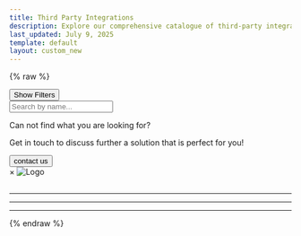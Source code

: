 ```yaml
---
title: Third Party Integrations
description: Explore our comprehensive catalogue of third-party integrations, showcasing diverse methods and solutions tailored to your needs.
last_updated: July 9, 2025
template: default
layout: custom_new
---
```


{% raw %}

<div class="page-layout">
  <aside class="filters-sidebar">
      <button class="mobile-filter-toggle">Show Filters</button>
      <div class="mobile-filter-panel">
          <div class="search-container">
              <input type="search" id="nameSearch" placeholder="Search by name...">
          </div>
          <div class="filters-container" id="filtersContainer">
              </div>
      </div>
  </aside>

  <main class="content-area">
      <div id="featuredContainer" style="display: none;">
          <h2>Featured Integrations</h2>
          <div class="cards" id="featuredCards"></div>
          <hr/>
      </div>
      <div class="cards" id="cardContainer"></div>
      <div class="cont_us">
        <p class="cont_title">Can not find what you are looking for?</p>
        <p class="cont_subtext"> Get in touch to discuss further a solution that is perfect for you!</p>
        <button> contact us </button>
      </div>
  </main>
</div>

<div class="modal" id="modal">
  <div class="modal-content">
    <span class="close" onclick="closeModal()">&times;</span>
    <div id="modalInfo" style="display: none;"></div>
    <img id="modalLogo" class="logo" alt="Logo" />
    <h2 id="modalName"></h2>
    <p id="modalAuthor" class="author_name"></p>
    <p id="modalDescription"></p>
    <hr>
    <div class="tags" id="modalTags"></div>
    <hr>
    <div class="doc-links" id="modalDocs"></div>
    <hr>
    <div class="cat_art" id="cat_art"></div>
    <div id="modalNotice" style="display: none;"></div>
  </div>
</div>

<script>
    document.addEventListener('DOMContentLoaded', () => {
        const dataUrl = 'custom_scripts/tpi_list.json';
        let allPartners = [];

        function createAccordionFilter(container, title, items, groupName, changeHandler) {
            if (!items || items.length === 0) return;
            const filterGroup = document.createElement('div');
            filterGroup.className = 'filter-group';
            const button = document.createElement('button');
            button.className = 'accordion-header';
            button.textContent = title;
            const panel = document.createElement('div');
            panel.className = 'accordion-panel';
            const panelContent = document.createElement('div');
            panelContent.className = 'accordion-panel-content';
            items.forEach(item => {
                const label = document.createElement('label');
                const checkbox = document.createElement('input');
                checkbox.type = 'checkbox';
                checkbox.name = groupName;
                checkbox.value = item;
                checkbox.addEventListener('change', changeHandler);
                label.appendChild(checkbox);
                label.appendChild(document.createTextNode(` ${item}`));
                panelContent.appendChild(label);
            });
            panel.appendChild(panelContent);
            filterGroup.appendChild(button);
            filterGroup.appendChild(panel);
            container.appendChild(filterGroup);
        }

        function addAccordionFunctionality() {
            document.querySelectorAll('.accordion-header').forEach(header => {
                header.addEventListener('click', () => {
                    header.classList.toggle('active');
                    const panel = header.nextElementSibling;
                    panel.style.maxHeight = panel.style.maxHeight ? null : panel.scrollHeight + "px";
                });
            });
        }

        function addMobileToggleFunctionality() {
            const toggleButton = document.querySelector('.mobile-filter-toggle');
            if (toggleButton) {
                toggleButton.addEventListener('click', () => {
                    toggleButton.classList.toggle('active');
                    toggleButton.textContent = toggleButton.classList.contains('active') ? 'Hide Filters' : 'Show Filters';
                });
            }
        }

        fetch(dataUrl)
            .then(res => {
                if (!res.ok) {
                    throw new Error(`HTTP error! status: ${res.status}`);
                }
                return res.json();
            })
            .then(data => {
                allPartners = data; // Directly use the flat array from JSON

                const cardContainer = document.getElementById('cardContainer');
                const featuredContainer = document.getElementById('featuredContainer');
                const featuredCardsContainer = document.getElementById('featuredCards');
                const filtersContainer = document.getElementById('filtersContainer');
                const nameSearchInput = document.getElementById('nameSearch');

                const featuredPartners = allPartners.filter(p => p.featured);
                allPartners.sort((a, b) => a.Partner.localeCompare(b.Partner));

                if (featuredPartners.length > 0) {
                    renderCards(featuredPartners, featuredCardsContainer);
                    featuredContainer.style.display = 'block';
                }

                const filterChangeHandler = () => applyFilters();
                nameSearchInput.addEventListener('input', filterChangeHandler);

                filtersContainer.innerHTML = '';
                const categories = [...new Set(allPartners.map(p => p.category).filter(Boolean))].sort();
                createAccordionFilter(filtersContainer, 'Categories', categories, 'category', filterChangeHandler);

                const methods = [...new Set(allPartners.flatMap(p => p.method || []))].sort();
                createAccordionFilter(filtersContainer, 'Method', methods, 'method', filterChangeHandler);

                const authors = [...new Set(allPartners.map(p => p.Author).filter(Boolean))].sort();
                createAccordionFilter(filtersContainer, 'Authors', authors, 'author', filterChangeHandler);

                addAccordionFunctionality();
                addMobileToggleFunctionality();

                applyFiltersFromURL();
                applyFilters();
            })
            .catch(e => {
                console.error("Failed to load or process partner data:", e);
                document.getElementById('cardContainer').innerHTML = '<p>Error: Could not load integration data. Please check the console for details.</p>';
            });

        function renderCards(partners, containerElement) {
            containerElement.innerHTML = '';
            if (partners.length === 0) {
                containerElement.innerHTML = '<p>No integrations match your criteria.</p>';
                return;
            }
            partners.forEach(partner => {
                const card = document.createElement('div');
                card.className = 'card';
                card.onclick = () => openModal(partner);

                const methodTags = (partner.method || []).map(m => {
                    let tagClass = 'tag';
                    const lower_m = m.toLowerCase();
                    if (lower_m === 'acp') tagClass = 'tag acp';
                    else if (lower_m === 'eco') tagClass = 'tag eco';
                    else if (lower_m === 'community') tagClass = 'tag community';
                    return `<span class="${tagClass}">${m}</span>`;
                }).join('');

                card.innerHTML = `
                  <div class="ven-data">
                    <div class="ven-col image">
                    <img src="${partner.cat_icon}" class="logo" alt="${partner.Partner} Logo" onerror="this.onerror=null;this.src='https://placehold.co/600x400/eee/ccc?text=Logo'"/>
                    </div>
                    <div class="ven-col data">
                        <h3>${partner.Partner}</h3>
                        <p class="ven-short-desc">${partner.shortDescription}</p>
                        </div>
                  </div>
                  <div class="tags">
                    ${partner.category ? `<span class="tag">${partner.category}</span>` : ''}
                    ${methodTags}
                    ${partner.commerce ? `<span class="tag comm">${partner.commerce}</span>` : ''}
                  </div>
                  <div class="author-info">
                    <div class="author_name">Created by: ${partner.Author}</div>
                    ${partner.tp_partner ? `<div class="spryker_tp_partner">Spryker Partner</div>` : ''}
                  </div>
                `;
                containerElement.appendChild(card);
            });
        }

        window.openModal = function(partner) {
            document.getElementById('modalLogo').src = partner.cat_icon;
            document.getElementById('modalName').textContent = partner.Partner;
            document.getElementById('modalAuthor').textContent = "Created By: " + partner.Author;
            const modalNotice = document.getElementById('modalNotice');

            if (partner.method && partner.method.some(m => m.toLowerCase() === 'community')) {
                modalNotice.innerHTML = '<p class="vendor_notice">Community Contributions are not part of the paid Spryker Products or Services. Customers cannot claim maintenance of or updates for Community Contributions. Spryker cannot be held liable for any use of this kind of integration.</p>';
                modalNotice.style.display = 'block';
            } else {
                modalNotice.style.display = 'none';
            }

            if (partner.tp_partner === true) {
                modalInfo.innerHTML = '<div class="spryker_tp_partner">Spryker Partner</div>';
                modalInfo.style.display = 'block';
            } else {
                modalInfo.style.display = 'none';
            }

            document.getElementById('modalDescription').textContent = partner.Description;
            document.getElementById('modalTags').innerHTML = `
                ${partner.category ? `<span class="tag">${partner.category}</span>` : ''}
                ${(partner.method || []).map(m => `<span class="tag">${m}</span>`).join('')}
            `;

            const docs = [];
            if (partner.ACP_Doc) docs.push(`<a href="${partner.ACP_Doc}" target="_blank" class="cat_docs_link">${partner.Partner} ACP Documentation</a>`);
            if (partner.Eco_Doc) docs.push(`<a href="${partner.Eco_Doc}" target="_blank" class="cat_docs_link">${partner.Partner} Eco Documentation</a>`);
            if (partner.Comm_Doc) docs.push(`<a href="${partner.Comm_Doc}" target="_blank" class="cat_docs_link">${partner.Partner} Community Documentation</a>`);
            document.getElementById('modalDocs').innerHTML = docs.join('');

            const method_articles = [];
            if (partner.ACP_Doc) method_articles.push(`<a href="about_spryker_acp_apps.html" target="_blank" class="cat_article_link">Learn About ACP</a>`);
            if (partner.Eco_Doc) method_articles.push(`<a href="what_are_spryker_eco_modules.html" target="_blank" class="cat_article_link">Learn about Eco Modules</a>`);
            document.getElementById('cat_art').innerHTML = method_articles.join('');

            document.getElementById('modal').style.display = 'flex';

            gtag('event', 'vendor_card_click', {
                event_category: 'vendor_catalog',
                event_label: partner.Partner,
                vendor_name: partner.Partner,
                vendor_tp: partner.tp_partner,
                vendor_cat: partner.category,
                vendor_method: partner.method.join(',')
            });

            const key = 'vendors_viewed';
                let viewedVendors = JSON.parse(localStorage.getItem(key)) || [];

                // Avoid duplicates
                if (!viewedVendors.includes(partner.Partner)) {
                    viewedVendors.push(partner.Partner);
                    localStorage.setItem(key, JSON.stringify(viewedVendors));
                }
        }

        window.closeModal = function() {
            document.getElementById('modal').style.display = 'none';
        }

        function applyFiltersFromURL() {
            const urlParams = new URLSearchParams(window.location.search);
            const searchTerm = urlParams.get('q');
            if (searchTerm) {
                document.getElementById('nameSearch').value = searchTerm;
            }
            urlParams.forEach((value, key) => {
                if (key === 'q') return;
                document.querySelectorAll(`input[name="${key}"][value="${value}"]`).forEach(checkbox => {
                    checkbox.checked = true;
                    const panel = checkbox.closest('.accordion-panel');
                    if (panel && !panel.style.maxHeight) {
                        const header = panel.previousElementSibling;
                        header.classList.add('active');
                        panel.style.maxHeight = panel.scrollHeight + 'px';
                    }
                });
            });
        }

        function applyFilters() {
            const getSelected = (name) => Array.from(document.querySelectorAll(`input[name="${name}"]:checked`)).map(cb => cb.value);
            const searchTerm = document.getElementById('nameSearch').value.toLowerCase().trim();

            const selectedCategories = getSelected('category');
            const selectedMethods = getSelected('method');
            const selectedAuthors = getSelected('author');

            const filtered = allPartners.filter(p => {
                const searchMatch = !searchTerm || p.Partner.toLowerCase().includes(searchTerm);
                const categoryMatch = selectedCategories.length === 0 || selectedCategories.includes(p.category);
                const authorMatch = selectedAuthors.length === 0 || selectedAuthors.includes(p.Author);
                const methodMatch = selectedMethods.length === 0 || (p.method && selectedMethods.some(sm => p.method.includes(sm)));

                return searchMatch && categoryMatch && authorMatch && methodMatch;
            });

            renderCards(filtered, document.getElementById('cardContainer'));
            updateURL();
        }

        function updateURL() {
            const urlParams = new URLSearchParams();
            const searchTerm = document.getElementById('nameSearch').value.trim();
            if (searchTerm) {
                urlParams.set('q', searchTerm);
            }
            const addParams = (name) => {
                const selected = Array.from(document.querySelectorAll(`input[name="${name}"]:checked`)).map(cb => cb.value);
                selected.forEach(value => urlParams.append(name, value));
            };
            addParams('category');
            addParams('method');
            addParams('author');
            const newUrl = `${window.location.pathname}?${urlParams.toString()}`;
            if(window.history.pushState) {
                window.history.pushState({path:newUrl}, '', newUrl);
            }
        }
    });
</script>
{% endraw %}